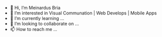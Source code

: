 - 👋 Hi, I’m Meinardus Bria
- 👀 I’m interested in Visual Communation | Web Develops | Mobile Apps
- 🌱 I’m currently learning ...
- 💞️ I’m looking to collaborate on ...
- 📫 How to reach me ...

<!---
21bria/21bria is a ✨ special ✨ repository because its `README.md` (this file) appears on your GitHub profile.
You can click the Preview link to take a look at your changes.
--->

